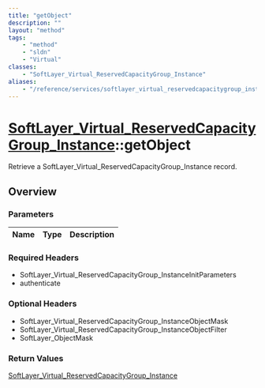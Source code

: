```yaml
---
title: "getObject"
description: ""
layout: "method"
tags:
    - "method"
    - "sldn"
    - "Virtual"
classes:
    - "SoftLayer_Virtual_ReservedCapacityGroup_Instance"
aliases:
    - "/reference/services/softlayer_virtual_reservedcapacitygroup_instance/getObject"
---
```

# [SoftLayer_Virtual_ReservedCapacityGroup_Instance](/reference/services/SoftLayer_Virtual_ReservedCapacityGroup_Instance)::getObject

Retrieve a SoftLayer_Virtual_ReservedCapacityGroup_Instance record.


## Overview 


### Parameters 
|Name | Type | Description |
| --- | --- | --- |


### Required Headers
* SoftLayer_Virtual_ReservedCapacityGroup_InstanceInitParameters
* authenticate

### Optional Headers
* SoftLayer_Virtual_ReservedCapacityGroup_InstanceObjectMask
* SoftLayer_Virtual_ReservedCapacityGroup_InstanceObjectFilter
* SoftLayer_ObjectMask

### Return Values
<a href='/reference/datatypes/SoftLayer_Virtual_ReservedCapacityGroup_Instance'>SoftLayer_Virtual_ReservedCapacityGroup_Instance </a>

